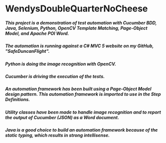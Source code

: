# WendysDoubleQuarterNoCheese

##### This project is a demonstration of test automation with Cucumber BDD, Java, Selenium, Python, OpenCV Template Matching, Page-Object Model, and Apache POI Word.

##### The automation is running against a C# MVC 5 website on my GitHub, "SafeDuncanFlight".

##### Python is doing the image recognition with OpenCV.

##### Cucumber is driving the execution of the tests.

##### An automation framework has been built using a Page-Object Model design pattern. This automation framework is imported to use in the Step Definitions.

##### Utility classes have been made to handle image recognition and to report the output of Cucumber (JSON) as a Word document.

##### Java is a good choice to build an automation framework because of the static typing, which results in strong intellisense.
